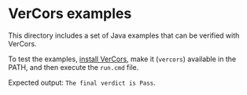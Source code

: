 # VerCors examples

This directory includes a set of Java examples that can be verified with VerCors.

To test the examples, [install VerCors](https://github.com/utwente-fmt/vercors#installation), make it (`vercors`) available in the PATH, and then execute the `run.cmd` file.

Expected output: `The final verdict is Pass`.

